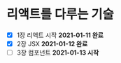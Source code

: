 # 리액트를 다루는 기술

- [x] 1장 리액트 시작 **2021-01-11 완료**
- [x] 2장 JSX **2021-01-12 완료**
- [ ] 3장 컴포넌트 **2021-01-13 시작**